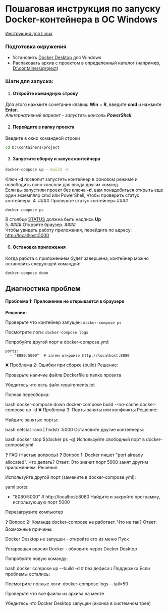 # Пошаговая инструкция по запуску Docker-контейнера в ОС Windows
[Инструкция для Linux](url)

### Подготовка окружения
- Установить [Docker Desktop](https://www.docker.com/products/docker-desktop/) для Windows  
- Распаковать архив с проектом в определенный каталог (например, <ins>D:\containers\project</ins>)   
### Шаги для запуска:
1. #### Откройте командную строку ####  
Для этого нажмите сочетание клавиш **Win** + **R**, введите **cmd** и нажмите **Enter**.  
*Альтернативный вариант - запустить консоль **PowerShell***

2. #### Перейдите в папку проекта ####
Введите в окно командной строки
```cmd
cd D:\containers\project
```
3. #### Запустите сборку и запуск контейнера ####  
```cmd
docker-compose up --build -d
```  
Ключ **-d** позволит запустить контейнер в фоновом режиме и освободить окно консоли для ввода других команд.  
Если вы запустили проект без ключа **-d**, вам понадобиться открыть еще один экземпляр cmd или PowerShell, чтобы проверить статус контейнера. 
4. #### Проверьте статус контейнера ####  
```cmd
docker-compose ps
```
В столбце <ins>STATUS</ins> должна быть надпись **Up**   
5. #### Откройте браузер. ####  
Чтобы увидеть работу приложения, перейдите по адресу:  
[http://localhost:5000](http://localhost:5000)  

6. #### Остановка приложения ####  
Когда работа с приложением будет завершена, контейнер можно остановить следующей командой:  
```cmd
docker-compose down
```

## Диагностика проблем ##
#### Проблема 1: Приложение не открывается в браузере ####  
**Решение:**

Проверьте что контейнер запущен: ```docker-compose ps```

Посмотрите логи: ```docker-compose logs```

Попробуйте другой порт в docker-compose.yml:
```
ports:
  - "8080:5000"  # затем откройте http://localhost:8080
```
❌ Проблема 2: Ошибки при сборке (build)
Решение:

Проверьте наличие файла Dockerfile в папке проекта

Убедитесь что есть файл requirements.txt

Полная пересборка:

bash
docker-compose down
docker-compose build --no-cache
docker-compose up -d
❌ Проблема 3: Порты заняты или конфликты
Решение:

Найдите занятые порты:

bash
netstat -ano | findstr :5000
Остановите другие контейнеры:

bash
docker stop $(docker ps -q)
Используйте свободный порт в docker-compose.yml

❓ FAQ (Частые вопросы)
❓ Вопрос 1: Docker пишет "port already allocated". Что делать?
Ответ:
Это значит порт 5000 занят другим приложением. Решения:

Используйте другой порт (замените в docker-compose.yml):

yaml
ports:
  - "8080:5000"  # http://localhost:8080
Найдите и закройте программу, использующую порт 5000

Перезагрузите компьютер

❓ Вопрос 2: Команда docker-compose не работает. Что не так?
Ответ:
Возможные причины:

Docker Desktop не запущен - откройте его из меню Пуск

Устаревшая версия Docker - обновите через Docker Desktop

Попробуйте новую команду:

bash
docker compose up --build -d  # без дефиса
📞 Поддержка
Если проблемы остались:

Посмотрите полные логи: docker-compose logs --tail=50

Проверьте что все файлы из архива на месте

Убедитесь что Docker Desktop запущен (иконка в системном трее)
